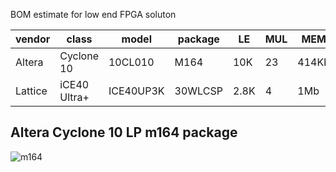 BOM estimate for low end FPGA soluton


| vendor  | class        | model     | package | LE   | MUL | MEM   | $  | URL | DataSheet |
|---------|--------------|-----------|---------|------|-----|-------|----|-----|-----------|
| Altera  | Cyclone 10   | 10CL010   | M164    | 10K  | 23  | 414Kb | 10 | [digikey](https://www.digikey.com/short/30r2d5) | [intel](https://www.altera.com/content/dam/altera-www/global/en_US/pdfs/literature/hb/cyclone-10/c10lp-51003.pdf)
| Lattice | iCE40 Ultra+ | ICE40UP3K | 30WLCSP | 2.8K | 4   | 1Mb   | 5  | [digikey](https://www.digikey.com/short/30r20j) |

## Altera Cyclone 10 LP m164 package

![m164](https://rawgit.com/drom/fpga-low-end/master/m164.svg)
